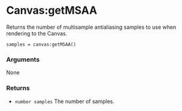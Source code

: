 <!--
category: reference
-->

Canvas:getMSAA
===

Returns the number of multisample antialiasing samples to use when rendering to the Canvas.

    samples = canvas:getMSAA()

### Arguments

None

### Returns

- `number samples` The number of samples.
